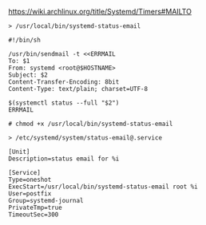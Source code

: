 
https://wiki.archlinux.org/title/Systemd/Timers#MAILTO

`> /usr/local/bin/systemd-status-email`
```
#!/bin/sh

/usr/bin/sendmail -t <<ERRMAIL
To: $1
From: systemd <root@$HOSTNAME>
Subject: $2
Content-Transfer-Encoding: 8bit
Content-Type: text/plain; charset=UTF-8

$(systemctl status --full "$2")
ERRMAIL
```
`# chmod +x /usr/local/bin/systemd-status-email`


`> /etc/systemd/system/status-email@.service`
```
[Unit]
Description=status email for %i

[Service]
Type=oneshot
ExecStart=/usr/local/bin/systemd-status-email root %i
User=postfix
Group=systemd-journal
PrivateTmp=true
TimeoutSec=300
```
